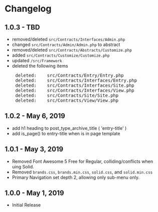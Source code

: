 # Changelog

## 1.0.3 - TBD
- removed/deleted `src/Contracts/Interfaces/Admin.php`
- changed `src/Contracts/Admin/Admin.php` to abstract
- removed/deleted `src/Contracts/Abstracts/Customize.php`
- added `src/Contracts/Customize/Customize.php`
- updated `/src/Framework`
- deleted the following items
<pre>
	deleted:    src/Contracts/Entry/Entry.php
	deleted:    src/Contracts/Interfaces/Entry.php
	deleted:    src/Contracts/Interfaces/Site.php
	deleted:    src/Contracts/Interfaces/View.php
	deleted:    src/Contracts/Site/Site.php
	deleted:    src/Contracts/View/View.php
</pre>

## 1.0.2 - May 6, 2019
- add h1 heading to post_type_archive_title ( 'entry-title' )
- add is_page() to entry-title when is in page template

## 1.0.1 - May 3, 2019
- Removed Font Awesome 5 Free for Regular, colliding/conflicts when uing Solid.
- Removed `brands.css`, `brands.min.css`, `solid.css`, and `solid.min.css`
- Primary Navigation set depth 2, allowing only sub-menu only.

## 1.0.0 - May 1, 2019
- Initial Release
